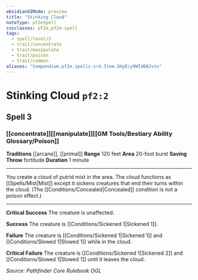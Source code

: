 ```yaml
---
obsidianUIMode: preview
title: "Stinking Cloud"
noteType: pf2eSpell
cssclasses: pf2e,pf2e-spell
tags:
  - spell/level/3
  - trait/concentrate
  - trait/manipulate
  - trait/poison
  - trait/common
aliases: "Compendium.pf2e.spells-srd.Item.GKpEcy9WId6NJvtx" 
---
```

# Stinking Cloud  `pf2:2`  
## Spell 3
### [[concentrate]][[manipulate]][[GM Tools/Bestiary Ability Glossary/Poison]]
**Traditions** [[arcane]], [[primal]]
**Range** 120 feet
**Area** 20-foot burst
**Saving Throw**  fortitude
**Duration** 1 minute
* * * 
You create a cloud of putrid mist in the area. The cloud functions as [[Spells/Mist|Mist]] except it sickens creatures that end their turns within the cloud. (The [[Conditions/Concealed|Concealed]] condition is not a poison effect.)

* * *

**Critical Success** The creature is unaffected.

**Success** The creature is [[Conditions/Sickened 1|Sickened 1]].

**Failure** The creature is [[Conditions/Sickened 1|Sickened 1]] and [[Conditions/Slowed 1|Slowed 1]] while in the cloud.

**Critical Failure** The creature is [[Conditions/Sickened 1|Sickened 2]] and [[Conditions/Slowed 1|Slowed 1]] until it leaves the cloud.

*Source: Pathfinder Core Rulebook*
*OGL*